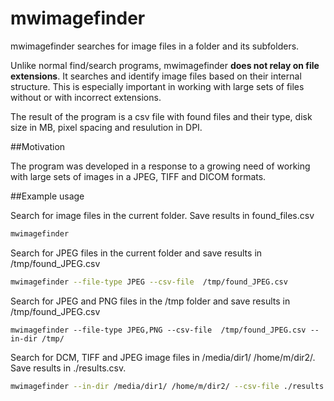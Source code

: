 # mwimagefinder

mwimagefinder searches for image files in a folder and its subfolders.

Unlike normal find/search programs, mwimagefinder **does not relay on file extensions**. It searches and identify image files based on their internal structure. This is especially important in working with large sets of files without or with incorrect extensions. 

The result of the program is a csv file with found files and their type, disk size in MB, pixel spacing and resulution in DPI.

##Motivation

The program was developed in a response to a growing need of working with large sets of images in a JPEG, TIFF and DICOM formats. 

##Example usage

Search for image files in the current folder. Save results in found_files.csv
```bash
mwimagefinder
```
Search for JPEG files in the current folder and save results in /tmp/found_JPEG.csv
```bash
mwimagefinder --file-type JPEG --csv-file  /tmp/found_JPEG.csv
```

Search for JPEG and PNG files in the /tmp folder and save results in /tmp/found_JPEG.csv
```
mwimagefinder --file-type JPEG,PNG --csv-file  /tmp/found_JPEG.csv --in-dir /tmp/
```

Search for DCM, TIFF and JPEG image files in /media/dir1/ /home/m/dir2/. Save results in ./results.csv.
```bash
mwimagefinder --in-dir /media/dir1/ /home/m/dir2/ --csv-file ./results.csv --file-type DCM,TIFF,JPEG 
```


